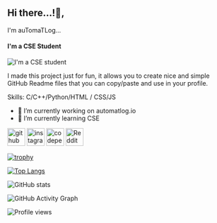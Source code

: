 ## Hi there...!👋, 
I'm auTomaTLog...
#### I'm a CSE Student
![I'm a CSE student](https://arturssmirnovs.github.io/github-profile-readme-generator/images/banner.png)

I made this project just for fun, it allows you to create nice and simple GitHub Readme files that you can copy/paste and use in your profile.

Skills: C/C++/Python/HTML / CSS/JS

- 🔭 I’m currently working on automatlog.io 
- 🌱 I’m currently learning CSE  


[<img src='https://cdn.jsdelivr.net/npm/simple-icons@3.0.1/icons/github.svg' alt='github' height='40'>](https://github.com/https://github.com/automatlog)  [<img src='https://cdn.jsdelivr.net/npm/simple-icons@3.0.1/icons/instagram.svg' alt='instagram' height='40'>](https://www.instagram.com/https://instagram.com/automatlog/)  [<img src='https://cdn.jsdelivr.net/npm/simple-icons@3.0.1/icons/codepen.svg' alt='codepen' height='40'>](https://codepen.io/https://codepen.io/automatlog)  [<img src='https://cdn.jsdelivr.net/npm/simple-icons@3.0.1/icons/reddit.svg' alt='Reddit' height='40'>](https://www.reddit.com/user/https://www.reddit.com/user/Automatlog)  



[![trophy](https://github-profile-trophy.vercel.app/?username=https://github.com/automatlog)](https://github.com/ryo-ma/github-profile-trophy)

[![Top Langs](https://github-readme-stats.vercel.app/api/top-langs/?username=https://github.com/automatlog)](https://github.com/automatlog/github-readme-stats)

![GitHub stats](https://github-readme-stats.vercel.app/api?username=https://github.com/automatlog&show_icons=true)  

![GitHub Activity Graph](https://activity-graph.herokuapp.com/graph?username=https://github.com/automatlog)  

![Profile views](https://gpvc.arturio.dev/https://github.com/automatlog)  

<!---
automatlog/automatlog is a ✨ special ✨ repository because its `README.md` (this file) appears on your GitHub profile.
You can click the Preview link to take a look at your changes.
--->
